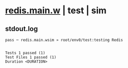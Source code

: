 # [redis.main.w](../../../../../examples/tests/valid/redis.main.w) | test | sim

## stdout.log
```log
pass ─ redis.main.wsim » root/env0/test:testing Redis
 
 
Tests 1 passed (1)
Test Files 1 passed (1)
Duration <DURATION>
```

